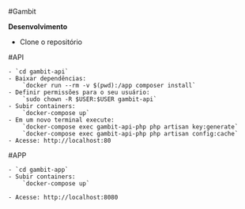 #Gambit

**Desenvolvimento**

- Clone o repositório

#API

    - `cd gambit-api`
    - Baixar dependências:
        `docker run --rm -v $(pwd):/app composer install`
    - Definir permissões para o seu usuário:
        `sudo chown -R $USER:$USER gambit-api`
    - Subir containers:
        `docker-compose up`
    - Em um novo terminal execute:
        `docker-compose exec gambit-api-php php artisan key:generate`
        `docker-compose exec gambit-api-php php artisan config:cache`
    - Acesse: http://localhost:80

#APP

    - `cd gambit-app`
    - Subir containers:
        `docker-compose up`

    - Acesse: http://localhost:8080
